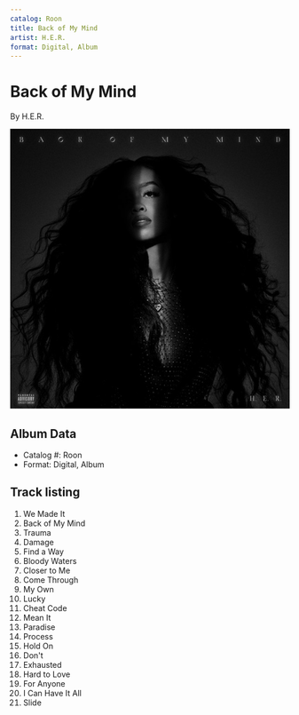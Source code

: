 ```yaml
---
catalog: Roon
title: Back of My Mind
artist: H.E.R.
format: Digital, Album
---
```


# Back of My Mind

By H.E.R.

![](../../assets/albumcovers/HER-Back_of_My_Mind.png)

## Album Data

- Catalog #: Roon
- Format: Digital, Album


## Track listing


1. We Made It
2. Back of My Mind
3. Trauma
4. Damage
5. Find a Way
6. Bloody Waters
7. Closer to Me
8. Come Through
9. My Own
10. Lucky
11. Cheat Code
12. Mean It
13. Paradise
14. Process
15. Hold On
16. Don't
17. Exhausted
18. Hard to Love
19. For Anyone
20. I Can Have It All
21. Slide

